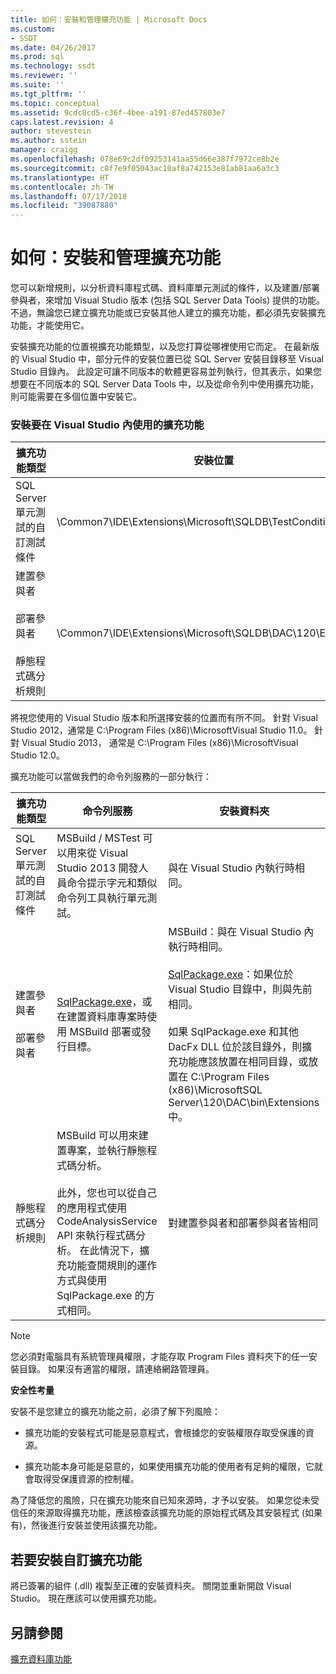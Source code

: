 ```yaml
---
title: 如何：安裝和管理擴充功能 | Microsoft Docs
ms.custom:
- SSDT
ms.date: 04/26/2017
ms.prod: sql
ms.technology: ssdt
ms.reviewer: ''
ms.suite: ''
ms.tgt_pltfrm: ''
ms.topic: conceptual
ms.assetid: 9cdc8cd5-c36f-4bee-a191-87ed457803e7
caps.latest.revision: 4
author: stevestein
ms.author: sstein
manager: craigg
ms.openlocfilehash: 078e69c2df09253141aa55d66e387f7972ce8b2e
ms.sourcegitcommit: c8f7e9f05043ac10af8a742153e81ab81aa6a3c3
ms.translationtype: HT
ms.contentlocale: zh-TW
ms.lasthandoff: 07/17/2018
ms.locfileid: "39087880"
---
```

# <a name="how-to-install-and-manage-feature-extensions"></a>如何：安裝和管理擴充功能
您可以新增規則，以分析資料庫程式碼、資料庫單元測試的條件，以及建置/部署參與者，來增加 Visual Studio 版本 (包括 SQL Server Data Tools) 提供的功能。 不過，無論您已建立擴充功能或已安裝其他人建立的擴充功能，都必須先安裝擴充功能，才能使用它。  
  
安裝擴充功能的位置視擴充功能類型，以及您打算從哪裡使用它而定。 在最新版的 Visual Studio 中，部分元件的安裝位置已從 SQL Server 安裝目錄移至 Visual Studio 目錄內。 此設定可讓不同版本的軟體更容易並列執行，但其表示，如果您想要在不同版本的 SQL Server Data Tools 中，以及從命令列中使用擴充功能，則可能需要在多個位置中安裝它。  
  
### <a name="installing-extensions-for-use-inside-visual-studio"></a>安裝要在 Visual Studio 內使用的擴充功能  
  
|擴充功能類型|安裝位置|  
|------------------|--------------------|  
|SQL Server 單元測試的自訂測試條件|<Visual Studio Install Dir>\Common7\IDE\Extensions\\Microsoft\SQLDB\TestConditions|  
|建置參與者<br /><br />部署參與者<br /><br />靜態程式碼分析規則|<Visual Studio Install Dir>\Common7\IDE\Extensions\\Microsoft\SQLDB\DAC\120\Extensions|  
  
<Visual Studio Install Dir> 將視您使用的 Visual Studio 版本和所選擇安裝的位置而有所不同。 針對 Visual Studio 2012，通常是 C:\Program Files (x86)\\MicrosoftVisual Studio 11.0。 針對 Visual Studio 2013， 通常是 C:\Program Files (x86)\\MicrosoftVisual Studio 12.0。  
  
擴充功能可以當做我們的命令列服務的一部分執行：  
  
|擴充功能類型|命令列服務|安裝資料夾|  
|------------------|------------------------|------------------|  
|SQL Server 單元測試的自訂測試條件|MSBuild / MSTest 可以用來從 Visual Studio 2013 開發人員命令提示字元和類似命令列工具執行單元測試。|與在 Visual Studio 內執行時相同。|  
|建置參與者<br /><br />部署參與者|[SqlPackage.exe](../tools/sqlpackage.md)，或在建置資料庫專案時使用 MSBuild 部署或發行目標。|MSBuild：與在 Visual Studio 內執行時相同。<br /><br />[SqlPackage.exe](../tools/sqlpackage.md)：如果位於 Visual Studio 目錄中，則與先前相同。<br /><br />如果 SqlPackage.exe 和其他 DacFx DLL 位於該目錄外，則擴充功能應該放置在相同目錄，或放置在 C:\Program Files (x86)\\MicrosoftSQL Server\120\DAC\bin\Extensions 中。|  
|靜態程式碼分析規則|MSBuild 可以用來建置專案，並執行靜態程式碼分析。<br /><br />此外，您也可以從自己的應用程式使用 CodeAnalysisService API 來執行程式碼分析。 在此情況下，擴充功能查閱規則的運作方式與使用 SqlPackage.exe 的方式相同。|對建置參與者和部署參與者皆相同|  
  
> [!NOTE]  
> 您必須對電腦具有系統管理員權限，才能存取 Program Files 資料夾下的任一安裝目錄。 如果沒有適當的權限，請連絡網路管理員。  
  
**安全性考量**  
  
安裝不是您建立的擴充功能之前，必須了解下列風險：  
  
-   擴充功能的安裝程式可能是惡意程式，會根據您的安裝權限存取受保護的資源。  
  
-   擴充功能本身可能是惡意的，如果使用擴充功能的使用者有足夠的權限，它就會取得受保護資源的控制權。  
  
為了降低您的風險，只在擴充功能來自已知來源時，才予以安裝。 如果您從未受信任的來源取得擴充功能，應該檢查該擴充功能的原始程式碼及其安裝程式 (如果有)，然後進行安裝並使用該擴充功能。  
  
## <a name="to-install-a-custom-feature-extension"></a>若要安裝自訂擴充功能  
將已簽署的組件 (.dll) 複製至正確的安裝資料夾。 關閉並重新開啟 Visual Studio。 現在應該可以使用擴充功能。  
  
## <a name="see-also"></a>另請參閱  
[擴充資料庫功能](../ssdt/extending-the-database-features.md)  
  
